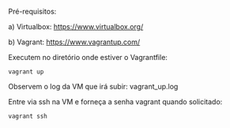Pré-requisitos:

a) Virtualbox: https://www.virtualbox.org/

b) Vagrant: https://www.vagrantup.com/

Executem no diretório onde estiver o Vagrantfile:

```shell
vagrant up
```

Observem o log da VM que irá subir:  vagrant_up.log

Entre via ssh na VM e forneça a senha vagrant quando solicitado:

```shell
vagrant ssh
```
